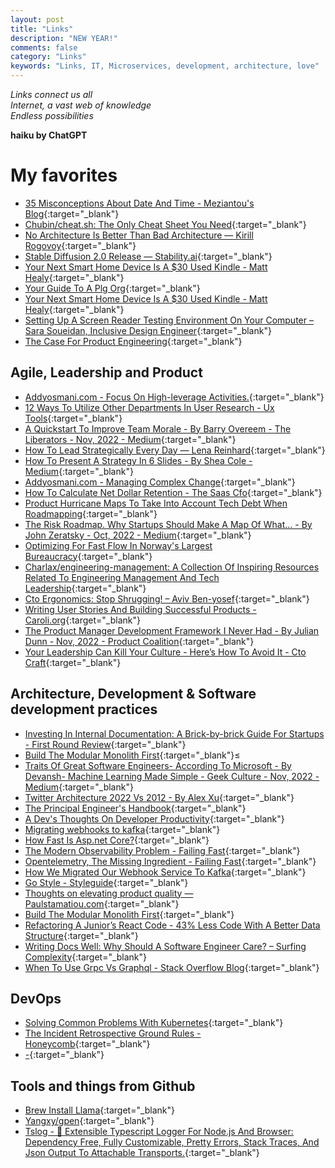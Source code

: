 ```yaml
---
layout: post
title: "Links"
description: "NEW YEAR!"
comments: false
category: "Links"
keywords: "Links, IT, Microservices, development, architecture, love"
---
```


_Links connect us all<br/>
Internet, a vast web of knowledge<br/>
Endless possibilities_

**haiku by ChatGPT**

<!-- markdownlint-disable MD033 MD020 MD025-->
# My favorites<a name="favorites"></a>

- [35 Misconceptions About Date And Time - Meziantou's Blog](https://www.meziantou.net/misconceptions-about-date-and-time.htm){:target="_blank"}
- [Chubin/cheat.sh: The Only Cheat Sheet You Need](https://github.com/chubin/cheat.sh#editors-integration){:target="_blank"}
- [No Architecture Is Better Than Bad Architecture — Kirill Rogovoy](https://rogovoy.me/blog/no-architecture){:target="_blank"}
- [Stable Diffusion 2.0 Release — Stability.ai](https://stability.ai/blog/stable-diffusion-v2-release?utm_medium){:target="_blank"}
- [Your Next Smart Home Device Is A $30 Used Kindle - Matt Healy](https://matthealy.com/kindle){:target="_blank"}
- [Your Guide To A Plg Org](https://openviewpartners.com/blog/your-guide-to-a-plg-org/){:target="_blank"}
- [Your Next Smart Home Device Is A $30 Used Kindle - Matt Healy](https://matthealy.com/kindle){:target="_blank"}
- [Setting Up A Screen Reader Testing Environment On Your Computer – Sara Soueidan, Inclusive Design Engineer](https://www.sarasoueidan.com/blog/testing-environment-setup/){:target="_blank"}
- [The Case For Product Engineering](https://www.semi.technology/2022/12/08/the-case-of-product-engineering.html?utm_medium){:target="_blank"}

## Agile, Leadership and Product<a name="agile"></a>

- [Addyosmani.com - Focus On High-leverage Activities.](https://addyosmani.com/blog/high-leverage-activites/?utm_medium){:target="_blank"}
- [12 Ways To Utilize Other Departments In User Research - Ux Tools](https://uxtools.co/blog/12-ways-to-utilize-other-departments-in-user-research/){:target="_blank"}
- [A Quickstart To Improve Team Morale - By Barry Overeem - The Liberators - Nov, 2022 - Medium](https://medium.com/the-liberators/a-quickstart-to-improve-team-morale-d5b4a1fd3707){:target="_blank"}
- [How To Lead Strategically Every Day — Lena Reinhard](https://www.lenareinhard.com/articles/how-to-lead-strategically-every-day){:target="_blank"}
- [How To Present A Strategy In 6 Slides - By Shea Cole - Medium](https://medium.com/@sheacole08/how-to-present-a-strategy-in-6-slides-1c4df52ca23){:target="_blank"}
- [Addyosmani.com - Managing Complex Change](https://addyosmani.com/blog/managing-complex-change/){:target="_blank"}
- [How To Calculate Net Dollar Retention - The Saas Cfo](https://www.thesaascfo.com/how-to-calculate-net-dollar-retention/){:target="_blank"}
- [Product Hurricane Maps To Take Into Account Tech Debt When Roadmapping](https://www.qwan.eu/2022/03/29/product-hurricane-map.html){:target="_blank"}
- [The Risk Roadmap. Why Startups Should Make A Map Of What… - By John Zeratsky - Oct, 2022 - Medium](https://jazer.medium.com/the-risk-roadmap-93d78493938e){:target="_blank"}
- [Optimizing For Fast Flow In Norway's Largest Bureaucracy](https://www.infoq.com/presentations/nav-fast-flow/?utm_medium){:target="_blank"}
- [Charlax/engineering-management: A Collection Of Inspiring Resources Related To Engineering Management And Tech Leadership](https://github.com/charlax/engineering-management){:target="_blank"}
- [Cto Ergonomics: Stop Shrugging! – Aviv Ben-yosef](https://avivbenyosef.com/cto-ergonomics-stop-shrugging/){:target="_blank"}
- [Writing User Stories And Building Successful Products - Caroli.org](https://caroli.org/en/user-story/){:target="_blank"}
- [The Product Manager Development Framework I Never Had - By Julian Dunn - Nov, 2022 - Product Coalition](https://productcoalition.com/the-product-manager-development-framework-i-never-had-6e52192dbf2a){:target="_blank"}
- [Your Leadership Can Kill Your Culture - Here’s How To Avoid It - Cto Craft](https://ctocraft.com/blog/your-leadership-can-kill-your-culture-heres-how-to-avoid-it/){:target="_blank"}

## Architecture, Development & Software development practices <a name="development"></a>

- [Investing In Internal Documentation: A Brick-by-brick Guide For Startups - First Round Review](https://review.firstround.com/investing-in-internal-documentation-a-brick-by-brick-guide-for-startups){:target="_blank"}
- [Build The Modular Monolith First](https://www.fearofoblivion.com/build-a-modular-monolith-first){:target="_blank"}≤
- [Traits Of Great Software Engineers- According To Microsoft - By Devansh- Machine Learning Made Simple - Geek Culture - Nov, 2022 - Medium](https://medium.com/geekculture/traits-of-great-software-engineers-according-to-microsoft-761395f8b427){:target="_blank"}
- [Twitter Architecture 2022 Vs 2012 - By Alex Xu](https://blog.bytebytego.com/p/twitter-architecture-2022-vs-2012#%C2%A7code-first-vs-api-first-a-change-of-software-development-philosophy){:target="_blank"}
- [The Principal Engineer's Handbook](https://ilya.grigorik.com/the-principal-engineers-handbook/){:target="_blank"}
- [A Dev's Thoughts On Developer Productivity](https://about.sourcegraph.com/blog/developer-productivity-thoughts){:target="_blank"}
- [Migrating webhooks to kafka](https://olo.engineering/posts/migrating-webhooks-to-kafka/){:target="_blank"}
- [How Fast Is Asp.net Core?](https://dusted.codes/how-fast-is-really-aspnet-core?utm_medium){:target="_blank"}
- [The Modern Observability Problem - Failing Fast](https://failingfast.io/opentelemetry-observability/){:target="_blank"}
- [Opentelemetry, The Missing Ingredient - Failing Fast](https://failingfast.io/opentelemetry/){:target="_blank"}
- [How We Migrated Our Webhook Service To Kafka](https://olo.engineering/posts/migrating-webhooks-to-kafka/){:target="_blank"}
- [Go Style - Styleguide](https://google.github.io/styleguide/go/index){:target="_blank"}
- [Thoughts on elevating product quality — Paulstamatiou.com](https://paulstamatiou.com/craft/){:target="_blank"}
- [Build The Modular Monolith First](https://www.fearofoblivion.com/build-a-modular-monolith-first){:target="_blank"}
- [Refactoring A Junior’s React Code - 43% Less Code With A Better Data Structure](https://profy.dev/article/react-junior-code-review-and-refactoring-1?utm_medium){:target="_blank"}
- [Writing Docs Well: Why Should A Software Engineer Care? – Surfing Complexity](https://surfingcomplexity.blog/2022/11/24/writing-docs-well-why-should-a-software-engineer-care/){:target="_blank"}
- [When To Use Grpc Vs Graphql - Stack Overflow Blog](https://stackoverflow.blog/2022/11/28/when-to-use-grpc-vs-graphql/){:target="_blank"}

## DevOps<a name="devops"></a>

- [Solving Common Problems With Kubernetes](https://blog.adamchalmers.com/kubernetes-problems/){:target="_blank"}
- [The Incident Retrospective Ground Rules - Honeycomb](https://www.honeycomb.io/blog/incident-retrospective-ground-rules){:target="_blank"}
- [-](https://t-velmachos.notion.site/Deploy-Promtail-as-a-Sidecar-to-you-Main-App-1df9773802444753973d8c15d4047a61){:target="_blank"}

## Tools and things from Github <a name="tools"></a>

- [Brew Install Llama](https://github.com/antonmedv/llama){:target="_blank"}
- [Yangxy/gpen](https://github.com/yangxy/GPEN){:target="_blank"}
- [Tslog - 📝 Extensible Typescript Logger For Node.js And Browser: Dependency Free, Fully Customizable, Pretty Errors, Stack Traces, And Json Output To Attachable Transports.](https://tslog.js.org/#/){:target="_blank"}
